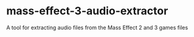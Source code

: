 mass-effect-3-audio-extractor
=============================

A tool for extracting audio files from the Mass Effect 2 and 3 games files
